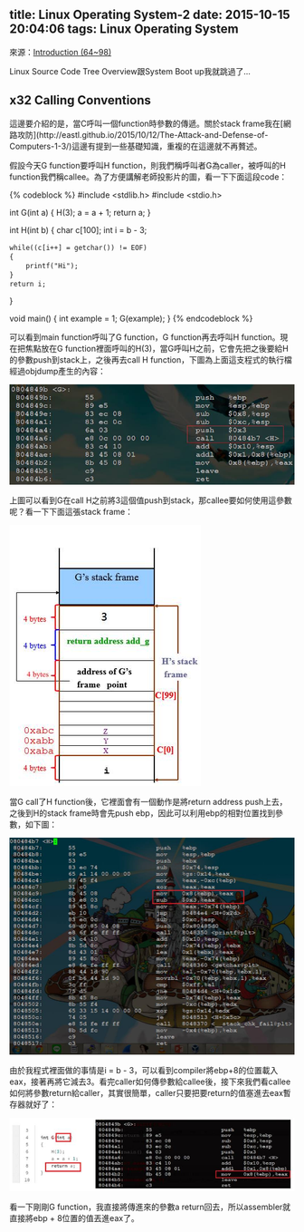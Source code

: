 title: Linux Operating System-2
date: 2015-10-15 20:04:06
tags: Linux Operating System
---
來源：[Introduction (64~98)](http://www.csie.ncu.edu.tw/~hsufh/COURSES/FALL2015/linuxLecture_3_9-1.ppt)

Linux Source Code Tree Overview跟System Boot up我就跳過了...

<h2> x32 Calling Conventions </h2>
這邊要介紹的是，當C呼叫一個function時參數的傳遞。關於stack frame我在[網路攻防](http://eastl.github.io/2015/10/12/The-Attack-and-Defense-of-Computers-1-3/)這邊有提到一些基礎知識，重複的在這邊就不再贅述。

假設今天G function要呼叫H function，則我們稱呼叫者G為caller，被呼叫的H function我們稱callee。為了方便講解老師投影片的圖，看一下下面這段code：

{% codeblock %}
#include <stdlib.h>
#include <stdio.h>

int G(int a)
{
    H(3);
    a = a + 1;
    return a;
}

int H(int b)
{
    char c[100];
    int i = b - 3;

    while((c[i++] = getchar()) != EOF)
    {
        printf("Hi");
    }
    return i;
}

void main()
{
    int example = 1;
    G(example);
}
{% endcodeblock %}

可以看到main function呼叫了G function，G function再去呼叫H function。現在把焦點放在G function裡面呼叫的H(3)，當G呼叫H之前，它會先把之後要給H的參數push到stack上，之後再去call H function，下圖為上面這支程式的執行檔經過objdump產生的內容：

![](/images/callerdump.jpg)

上圖可以看到G在call H之前將3這個值push到stack，那callee要如何使用這參數呢？看一下下面這張stack frame：

![](/images/call_stack_frame.jpg)

當G call了H function後，它裡面會有一個動作是將return address push上去，之後到H的stack frame時會先push ebp，因此可以利用ebp的相對位置找到參數，如下圖：

![](/images/calleedump.jpg)

由於我程式裡面做的事情是i = b - 3，可以看到compiler將ebp+8的位置載入eax，接著再將它減去3。看完caller如何傳參數給callee後，接下來我們看callee如何將參數return給caller，其實很簡單，caller只要把要return的值塞進去eax暫存器就好了：

![](/images/return_conv.jpg)

看一下剛剛G function，我直接將傳進來的參數a return回去，所以assembler就直接將ebp + 8位置的值丟進eax了。



